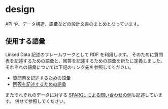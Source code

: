 # design

API や、データ構造、語彙などの設計文書のまとめとなっています。

## 使用する語彙

Linked Data 記述のフレームワークとして RDF を利用します。
そのために質問表を記述するための語彙と、回答を記述するための語彙を新たに定義しました。
それぞれの語彙については下記のリンク先を参照してください。

* [質問票を記述するための語彙](form.md)
* [回答を記述するための語彙](response.md)

またそれぞれのデータに対する [SPARQL による問い合わせの例](sparql.md)も記述しています。
併せて参照してください。
